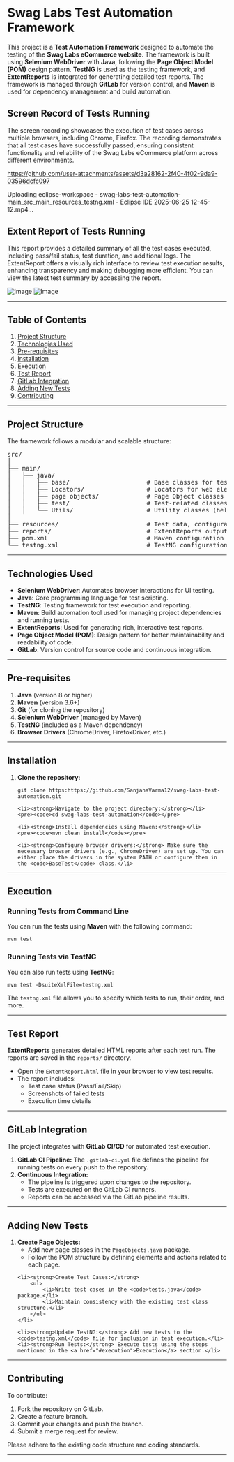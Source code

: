 <!DOCTYPE html>
<html lang="en">
<head>
    <meta charset="UTF-8">
    <meta name="viewport" content="width=device-width, initial-scale=1.0">

</head>
<body>

<h1>Swag Labs Test Automation Framework</h1>

<p>This project is a <strong>Test Automation Framework</strong> designed to automate the testing of the <strong>Swag Labs eCommerce website</strong>. The framework is built using <strong>Selenium WebDriver</strong> with <strong>Java</strong>, following the <strong>Page Object Model (POM)</strong> design pattern. <strong>TestNG</strong> is used as the testing framework, and <strong>ExtentReports</strong> is integrated for generating detailed test reports. The framework is managed through <strong>GitLab</strong> for version control, and <strong>Maven</strong> is used for dependency management and build automation.</p>

<h2>Screen Record of Tests Running </h2>
<p>The screen recording showcases the execution of test cases across multiple browsers, including Chrome, Firefox. The recording demonstrates that all test cases have successfully passed, ensuring consistent functionality and reliability of the Swag Labs eCommerce platform across different environments.</p>

https://github.com/user-attachments/assets/d3a28162-2f40-4f02-9da9-03596dcfc097

Uploading eclipse-workspace - swag-labs-test-automation-main_src_main_resources_testng.xml - Eclipse IDE 2025-06-25 12-45-12.mp4…


<h2>Extent Report of Tests Running</h2>
<p>This report provides a detailed summary of all the test cases executed, including pass/fail status, test duration, and additional logs. The ExtentReport offers a visually rich interface to review test execution results, enhancing transparency and making debugging more efficient. You can view the latest test summary by accessing the report.</p>

![Image](https://github.com/user-attachments/assets/dd620c19-07aa-4e4c-ad11-f951ff992087)
![Image](https://github.com/user-attachments/assets/729aac86-8dbd-43cf-b119-3426a967c4d7)

<hr>

<h2>Table of Contents</h2>
<ol>
    <li><a href="#project-structure">Project Structure</a></li>
    <li><a href="#technologies-used">Technologies Used</a></li>
    <li><a href="#pre-requisites">Pre-requisites</a></li>
    <li><a href="#installation">Installation</a></li>
    <li><a href="#execution">Execution</a></li>
    <li><a href="#test-report">Test Report</a></li>
    <li><a href="#gitlab-integration">GitLab Integration</a></li>
    <li><a href="#adding-new-tests">Adding New Tests</a></li>
    <li><a href="#contributing">Contributing</a></li>
</ol>

<hr>

<h2 id="project-structure">Project Structure</h2>

<p>The framework follows a modular and scalable structure:</p>

<pre>
src/
│
├── main/
│   ├── java/
│   │   ├── base/                     # Base classes for test setup/teardown
│   │   ├── Locators/                 # Locators for web elements
│   │   ├── page objects/             # Page Object classes
│   │   ├── test/                     # Test-related classes
│   │   └── Utils/                    # Utility classes (helpers, WebDriver setup, etc.)
│
├── resources/                        # Test data, configuration files
├── reports/                          # ExtentReports output
├── pom.xml                           # Maven configuration
└── testng.xml                        # TestNG configuration file
</pre>

<hr>

<h2 id="technologies-used">Technologies Used</h2>
<ul>
    <li><strong>Selenium WebDriver</strong>: Automates browser interactions for UI testing.</li>
    <li><strong>Java</strong>: Core programming language for test scripting.</li>
    <li><strong>TestNG</strong>: Testing framework for test execution and reporting.</li>
    <li><strong>Maven</strong>: Build automation tool used for managing project dependencies and running tests.</li>
    <li><strong>ExtentReports</strong>: Used for generating rich, interactive test reports.</li>
    <li><strong>Page Object Model (POM)</strong>: Design pattern for better maintainability and readability of code.</li>
    <li><strong>GitLab</strong>: Version control for source code and continuous integration.</li>
</ul>

<hr>

<h2 id="pre-requisites">Pre-requisites</h2>
<ol>
    <li><strong>Java</strong> (version 8 or higher)</li>
    <li><strong>Maven</strong> (version 3.6+)</li>
    <li><strong>Git</strong> (for cloning the repository)</li>
    <li><strong>Selenium WebDriver</strong> (managed by Maven)</li>
    <li><strong>TestNG</strong> (included as a Maven dependency)</li>
    <li><strong>Browser Drivers</strong> (ChromeDriver, FirefoxDriver, etc.)</li>
</ol>

<hr>

<h2 id="installation">Installation</h2>
<ol>
    <li><strong>Clone the repository:</strong></li>
    <pre><code>git clone https:https://github.com/SanjanaVarma12/swag-labs-test-automation.git</code></pre>

    <li><strong>Navigate to the project directory:</strong></li>
    <pre><code>cd swag-labs-test-automation</code></pre>

    <li><strong>Install dependencies using Maven:</strong></li>
    <pre><code>mvn clean install</code></pre>

    <li><strong>Configure browser drivers:</strong> Make sure the necessary browser drivers (e.g., ChromeDriver) are set up. You can either place the drivers in the system PATH or configure them in the <code>BaseTest</code> class.</li>
</ol>

<hr>

<h2 id="execution">Execution</h2>
<h3>Running Tests from Command Line</h3>
<p>You can run the tests using <strong>Maven</strong> with the following command:</p>
<pre><code>mvn test</code></pre>

<h3>Running Tests via TestNG</h3>
<p>You can also run tests using <strong>TestNG</strong>:</p>
<pre><code>mvn test -DsuiteXmlFile=testng.xml</code></pre>

<p>The <code>testng.xml</code> file allows you to specify which tests to run, their order, and more.</p>

<hr>

<h2 id="test-report">Test Report</h2>
<p><strong>ExtentReports</strong> generates detailed HTML reports after each test run. The reports are saved in the <code>reports/</code> directory.</p>

<ul>
    <li>Open the <code>ExtentReport.html</code> file in your browser to view test results.</li>
    <li>The report includes:
        <ul>
            <li>Test case status (Pass/Fail/Skip)</li>
            <li>Screenshots of failed tests</li>
            <li>Execution time details</li>
        </ul>
    </li>
</ul>

<hr>

<h2 id="gitlab-integration">GitLab Integration</h2>
<p>The project integrates with <strong>GitLab CI/CD</strong> for automated test execution.</p>

<ol>
    <li><strong>GitLab CI Pipeline:</strong> The <code>.gitlab-ci.yml</code> file defines the pipeline for running tests on every push to the repository.</li>
    <li><strong>Continuous Integration:</strong>
        <ul>
            <li>The pipeline is triggered upon changes to the repository.</li>
            <li>Tests are executed on the GitLab CI runners.</li>
            <li>Reports can be accessed via the GitLab pipeline results.</li>
        </ul>
    </li>
</ol>

<hr>

<h2 id="adding-new-tests">Adding New Tests</h2>

<ol>
    <li><strong>Create Page Objects:</strong>
        <ul>
            <li>Add new page classes in the <code>PageObjects.java</code> package.</li>
            <li>Follow the POM structure by defining elements and actions related to each page.</li>
        </ul>
    </li>

    <li><strong>Create Test Cases:</strong>
        <ul>
            <li>Write test cases in the <code>tests.java</code> package.</li>
            <li>Maintain consistency with the existing test class structure.</li>
        </ul>
    </li>

    <li><strong>Update TestNG:</strong> Add new tests to the <code>testng.xml</code> file for inclusion in test execution.</li>
    <li><strong>Run Tests:</strong> Execute tests using the steps mentioned in the <a href="#execution">Execution</a> section.</li>
</ol>

<hr>

<h2 id="contributing">Contributing</h2>
<p>To contribute:</p>

<ol>
    <li>Fork the repository on GitLab.</li>
    <li>Create a feature branch.</li>
    <li>Commit your changes and push the branch.</li>
    <li>Submit a merge request for review.</li>
</ol>

<p>Please adhere to the existing code structure and coding standards.</p>

<hr>


</body>
</html>

